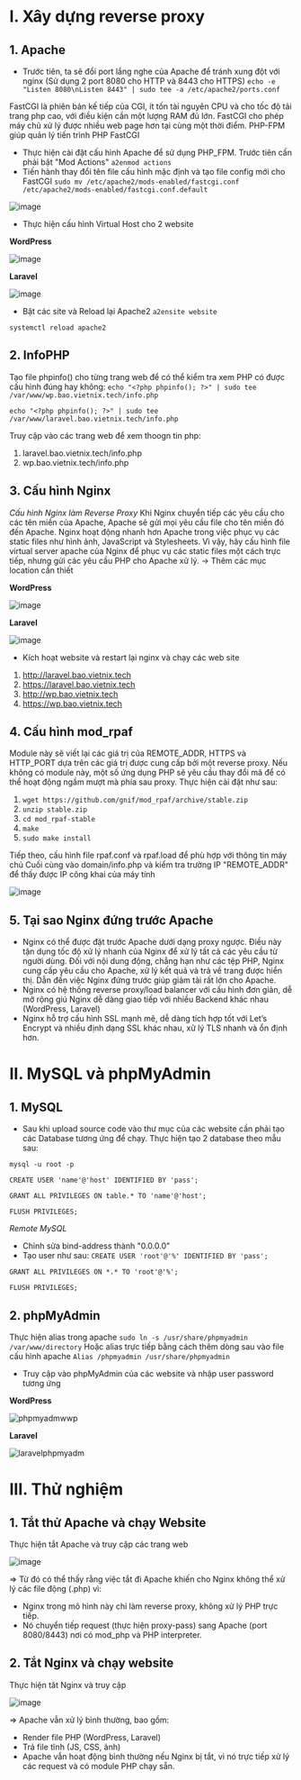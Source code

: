 # I. Xây dựng reverse proxy 
## 1. Apache
- Trước tiên, ta sẽ đổi port lắng nghe của Apache để tránh xung đột với nginx (Sử dụng 2 port 8080 cho HTTP và 8443 cho HTTPS)
`echo -e "Listen 8080\nListen 8443" | sudo tee -a /etc/apache2/ports.conf`

FastCGI là phiên bản kế tiếp của CGI, ít tốn tài nguyên CPU và cho tốc độ tải trang php cao, với điều kiện cần một lượng RAM đủ lớn. FastCGI cho phép máy chủ xử lý được nhiều web page hơn tại cùng một thời điểm. PHP-FPM giúp quản lý tiến trình PHP FastCGI
- Thực hiện cài đặt cấu hình Apache để sử dụng PHP_FPM. Trước tiên cần phải bật "Mod Actions"
`a2enmod actions`
- Tiến hành thay đổi tên file cấu hình mặc định và tạo file config mới cho FastCGI
`sudo mv /etc/apache2/mods-enabled/fastcgi.conf /etc/apache2/mods-enabled/fastcgi.conf.default`

![image](https://github.com/user-attachments/assets/c6c9cfa4-1dba-4fe8-9452-e8217560520c)

- Thực hiện cấu hình Virtual Host cho 2 website

**WordPress**
  
![image](https://github.com/user-attachments/assets/88a91e23-b69d-4544-96f4-7554c3a4aea2)

**Laravel**

![image](https://github.com/user-attachments/assets/660c5162-cda2-4123-90ba-cc62293b24e9)

- Bật các site và Reload lại Apache2
`a2ensite website`

`systemctl reload apache2`

## 2. InfoPHP
Tạo file phpinfo() cho từng trang web để có thể kiểm tra xem PHP có được cấu hình đúng hay không:
`echo "<?php phpinfo(); ?>" | sudo tee /var/www/wp.bao.vietnix.tech/info.php`

`echo "<?php phpinfo(); ?>" | sudo tee /var/www/laravel.bao.vietnix.tech/info.php`

Truy cập vào các trang web để xem thoogn tin php:
1. laravel.bao.vietnix.tech/info.php
2. wp.bao.vietnix.tech/info.php

## 3. Cấu hình Nginx
*Cấu hình Nginx làm Reverse Proxy*
Khi Nginx chuyển tiếp các yêu cầu cho các tên miền của Apache, Apache sẽ gửi mọi yêu cầu file cho tên miền đó đến Apache. Nginx hoạt động nhanh hơn Apache trong việc phục vụ các static files như hình ảnh, JavaScript và Stylesheets. Vì vậy, hãy cấu hình file virtual server apache của Nginx để phục vụ các static files một cách trực tiếp, nhưng gửi các yêu cầu PHP cho Apache xử lý.
-> Thêm các mục location cần thiết 
 
**WordPress**

![image](https://github.com/user-attachments/assets/19fa8f73-c2a1-4abf-88fa-5dfae5707f25)

**Laravel**

![image](https://github.com/user-attachments/assets/04b2592f-e300-4b7f-b237-2ecba5a37a3f)

- Kích hoạt website và restart lại nginx và chạy các web site
1. http://laravel.bao.vietnix.tech
2. https://laravel.bao.vietnix.tech
3. http://wp.bao.vietnix.tech
4. https://wp.bao.vietnix.tech

## 4. Cấu hình mod_rpaf
Module này sẽ viết lại các giá trị của REMOTE_ADDR, HTTPS và HTTP_PORT dựa trên các giá trị được cung cấp bởi một reverse proxy.
Nếu không có module này, một số ứng dụng PHP sẽ yêu cầu thay đổi mã để có thể hoạt động ngầm mượt mà phía sau proxy.
Thực hiện cài đặt như sau:
1. `wget https://github.com/gnif/mod_rpaf/archive/stable.zip`
2. `unzip stable.zip`
3. `cd mod_rpaf-stable`
4. `make`
5. `sudo make install`

Tiếp theo, cấu hình file rpaf.conf và rpaf.load để phù hợp với thông tin máy chủ
Cuối cùng vào domain/info.php và kiểm tra trường IP "REMOTE_ADDR" để thấy được IP công khai của máy tính

![image](https://github.com/user-attachments/assets/99332f53-93be-4e75-8175-28e8d54452c1)

## 5. Tại sao Nginx đứng trước Apache
- Nginx có thể được đặt trước Apache dưới dạng proxy ngược. Điều này tận dụng tốc độ xử lý nhanh của Nginx để xử lý tất cả các yêu cầu từ người dùng. Đối với nội dung động, chẳng hạn như các tệp PHP, Nginx cung cấp yêu cầu cho Apache, xử lý kết quả và trả về trang được hiển thị. Dẫn đến việc Nginx đứng trước giúp giảm tải rất lớn cho Apache.
- Nginx có hệ thống reverse proxy/load balancer với cấu hình đơn giản, dễ mở rộng giú Nginx dễ dàng giao tiếp với nhiều Backend khác nhau (WordPress, Laravel)
- Nginx hỗ trợ cấu hình SSL mạnh mẽ, dễ dàng tích hợp tốt với Let’s Encrypt và nhiều định dạng SSL khác nhau, xử lý TLS nhanh và ổn định hơn.

# II. MySQL và phpMyAdmin
## 1. MySQL
- Sau khi upload source code vào thư mục của các website cần phải tạo các Database tương ứng để chạy. Thực hiện tạo 2 database theo mẫu sau:

`mysql -u root -p`

`CREATE USER 'name'@'host' IDENTIFIED BY 'pass';`

`GRANT ALL PRIVILEGES ON table.* TO 'name'@'host';`

`FLUSH PRIVILEGES;`

*Remote MySQL*
- Chỉnh sửa bind-address thành "0.0.0.0"
- Tạo user như sau:
`CREATE USER 'root'@'%' IDENTIFIED BY 'pass';`

`GRANT ALL PRIVILEGES ON *.* TO 'root'@'%';`

`FLUSH PRIVILEGES;`
## 2. phpMyAdmin
Thực hiện alias trong apache 
`sudo ln -s /usr/share/phpmyadmin /var/www/directory`
Hoặc alias trực tiếp bằng cách thêm dòng sau vào file cấu hình apache
`Alias /phpmyadmin /usr/share/phpmyadmin`
- Truy cập vào phpMyAdmin của các website và nhập user password tương ứng

**WordPress**

![phpmyadmwwp](https://github.com/user-attachments/assets/042f976b-2f45-457c-9daf-79fa92a61c14)

**Laravel**

![laravelphpmyadm](https://github.com/user-attachments/assets/963dd4dd-de6d-4825-8dbb-a78c5d3d8fd7)

# III. Thử nghiệm
## 1. Tắt thử Apache và chạy Website
Thực hiện tắt Apache và truy cập các trang web

![image](https://github.com/user-attachments/assets/e8d3657d-92e9-41b0-8214-fe17518eb13c)

=> Từ đó có thể thấy rằng việc tắt đi Apache khiến cho Nginx không thể xử lý các file động (.php) vì:
- Nginx trong mô hình này chỉ làm reverse proxy, không xử lý PHP trực tiếp.
- Nó chuyển tiếp request (thực hiện proxy-pass) sang Apache (port 8080/8443) nơi có mod_php và PHP interpreter.

## 2. Tắt Nginx và chạy website
Thực hiện tăt Nginx và truy cập 

![image](https://github.com/user-attachments/assets/e0e61140-083f-4488-8b4c-43047099dc36)


=> Apache vẫn xử lý bình thường, bao gồm:
- Render file PHP (WordPress, Laravel)
- Trả file tĩnh (JS, CSS, ảnh)
- Apache vẫn hoạt động bình thường nếu Nginx bị tắt, vì nó trực tiếp xử lý các request và có module PHP chạy sẵn.

